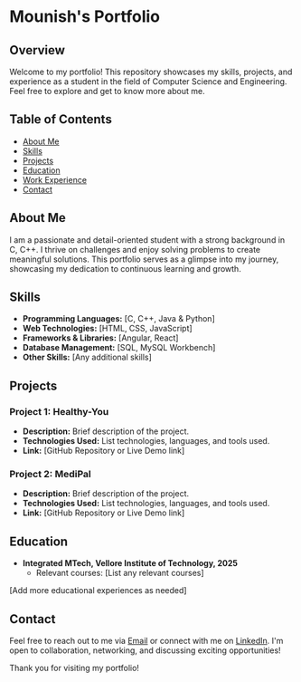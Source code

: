 # Mounish's Portfolio

## Overview

Welcome to my portfolio! This repository showcases my skills, projects, and experience as a student in the field of Computer Science and Engineering. Feel free to explore and get to know more about me.

## Table of Contents

- [About Me](#about-me)
- [Skills](#skills)
- [Projects](#projects)
- [Education](#education)
- [Work Experience](#work-experience)
- [Contact](#contact)

## About Me

I am a passionate and detail-oriented student with a strong background in C, C++. I thrive on challenges and enjoy solving problems to create meaningful solutions. This portfolio serves as a glimpse into my journey, showcasing my dedication to continuous learning and growth.

## Skills

- **Programming Languages:** [C, C++, Java & Python]
- **Web Technologies:** [HTML, CSS, JavaScript]
- **Frameworks & Libraries:** [Angular, React]
- **Database Management:** [SQL, MySQL Workbench]
- **Other Skills:** [Any additional skills]

## Projects

### Project 1: Healthy-You

- **Description:** Brief description of the project.
- **Technologies Used:** List technologies, languages, and tools used.
- **Link:** [GitHub Repository or Live Demo link]

### Project 2: MediPal

- **Description:** Brief description of the project.
- **Technologies Used:** List technologies, languages, and tools used.
- **Link:** [GitHub Repository or Live Demo link]


## Education

- **Integrated MTech, Vellore Institute of Technology, 2025**
  - Relevant courses: [List any relevant courses]

[Add more educational experiences as needed]

## Contact

Feel free to reach out to me via [Email](mailto:mounishvatti2002@gmail.com) or connect with me on [LinkedIn](https://www.linkedin.com/in/your-linkedin-profile/). I'm open to collaboration, networking, and discussing exciting opportunities!

Thank you for visiting my portfolio!

